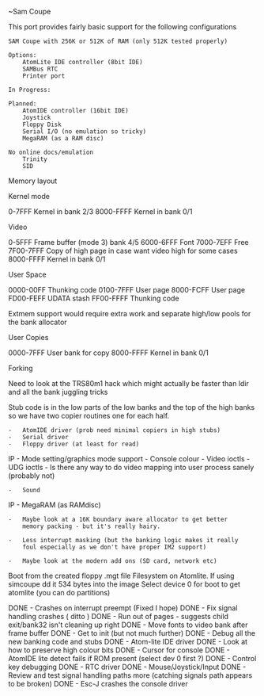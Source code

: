 ~Sam Coupe

This port provides fairly basic support for the following configurations

	SAM Coupe with 256K or 512K of RAM (only 512K tested properly)

	Options:
		AtomLite IDE controller (8bit IDE)
		SAMBus RTC
		Printer port

	In Progress:

	Planned:
		AtomIDE controller (16bit IDE)
		Joystick
		Floppy Disk
		Serial I/O (no emulation so tricky)
		MegaRAM (as a RAM disc)

	No online docs/emulation
		Trinity
		SID


Memory layout

Kernel mode

0-7FFF		Kernel in bank 2/3
8000-FFFF	Kernel in bank 0/1

Video

0-5FFF		Frame buffer (mode 3)	bank 4/5
6000-6FFF	Font
7000-7EFF	Free
7F00-7FFF	Copy of high page in case want video high for some cases
8000-FFFF	Kernel in bank 0/1

User Space

0000-00FF	Thunking code
0100-7FFF	User page
8000-FCFF	User page
FD00-FEFF	UDATA stash
FF00-FFFF	Thunking code

Extmem support would require extra work and separate high/low pools for
the bank allocator

User Copies

0000-7FFF	User bank for copy
8000-FFFF	Kernel in bank 0/1

Forking

Need to look at the TRS80m1 hack which might actually be faster than ldir
and all the bank juggling tricks

Stub code is in the low parts of the low banks and the top of the high banks
so we have two copier routines one for each half.

	-	AtomIDE driver (prob need minimal copiers in high stubs)
	-	Serial driver
	-	Floppy driver (at least for read)

IP	-	Mode setting/graphics mode support
	-	Console colour
	-	Video ioctls
	-	UDG ioctls
	-	Is there any way to do video mapping into user process sanely
		(probably not)

	-	Sound

IP	-	MegaRAM (as RAMdisc)

	-	Maybe look at a 16K boundary aware allocator to get better
		memory packing - but it's really hairy.

	-	Less interrupt masking (but the banking logic makes it really
		foul especially as we don't have proper IM2 support)

	-	Maybe look at the modern add ons (SD card, network etc)

Boot from the created floppy .mgt file
Filesystem on Atomlite. If using simcoupe dd it 534 bytes into the image
Select device 0 for boot to get atomlite (you can do partitions)

DONE	-	Crashes on interrupt preempt (Fixed I hope)
DONE	-	Fix signal handling crashes  ( ditto )
DONE	-	Run out of pages - suggests child exit/bank32 isn't cleaning
		up right
DONE	-	Move fonts to video bank after frame buffer
DONE	-	Get to init (but not much further)
DONE	-	Debug all the new banking code and stubs
DONE	-	Atom-lite IDE driver
DONE	-	Look at how to preserve high colour bits
DONE	-	Cursor for console
DONE	-	AtomIDE lite detect fails if ROM present (select dev 0 first ?)
DONE	-	Control key debugging
DONE	-	RTC driver
DONE	-	Mouse/Joystick/Input
DONE	-	Review and test signal handling paths more (catching signals
		path appears to be broken)
DONE	-	Esc-J crashes the console driver

